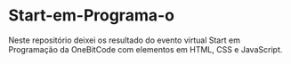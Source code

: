 # Start-em-Programa-o
Neste repositório deixei os resultado do evento virtual Start em Programação da OneBitCode com elementos em HTML, CSS e JavaScript.
